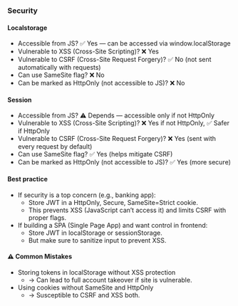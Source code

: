 ### Security
#### Localstorage
- Accessible from JS?	 ✅ Yes — can be accessed via window.localStorage	
- Vulnerable to XSS (Cross-Site Scripting)?	❌ Yes	
- Vulnerable to CSRF (Cross-Site Request Forgery)?	✅ No (not sent automatically with requests)	
- Can use SameSite flag?	❌ No	
- Can be marked as HttpOnly (not accessible to JS)?	❌ No

#### Session
- Accessible from JS?	⚠️ Depends — accessible only if not HttpOnly
- Vulnerable to XSS (Cross-Site Scripting)?	❌ Yes if not HttpOnly, ✅ Safer if HttpOnly
- Vulnerable to CSRF (Cross-Site Request Forgery)?	❌ Yes (sent with every request by default)
- Can use SameSite flag?  ✅ Yes (helps mitigate CSRF)
- Can be marked as HttpOnly (not accessible to JS)?	✅ Yes (more secure)

#### Best practice
- If security is a top concern (e.g., banking app):
   - Store JWT in a HttpOnly, Secure, SameSite=Strict cookie.
   - This prevents XSS (JavaScript can’t access it) and limits CSRF with proper flags.
- If building a SPA (Single Page App) and want control in frontend:
   - Store JWT in localStorage or sessionStorage.
   - But make sure to sanitize input to prevent XSS.


#### ⚠️ Common Mistakes
- Storing tokens in localStorage without XSS protection
  - → Can lead to full account takeover if site is vulnerable.
- Using cookies without SameSite and HttpOnly
  - → Susceptible to CSRF and XSS both.
 
